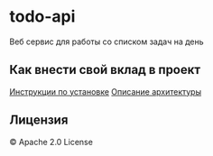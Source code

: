 # todo-api
Веб сервис для работы со списком задач на день

## Как внести свой вклад в проект
[Инструкции по установке](./docs/contributing.md)
[Описание архитектуры](docs/architecture.md)

## Лицензия
© Apache 2.0 License
